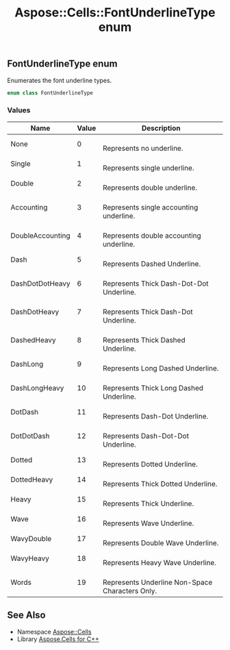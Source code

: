 ﻿---
title: Aspose::Cells::FontUnderlineType enum
linktitle: FontUnderlineType
second_title: Aspose.Cells for C++ API Reference
description: 'Aspose::Cells::FontUnderlineType enum. Enumerates the font underline types in C++.'
type: docs
weight: 20700
url: /cpp/aspose.cells/fontunderlinetype/
---
## FontUnderlineType enum


Enumerates the font underline types.

```cpp
enum class FontUnderlineType
```

### Values

| Name | Value | Description |
| --- | --- | --- |
| None | 0 | <br>Represents no underline. |
| Single | 1 | <br>Represents single underline. |
| Double | 2 | <br>Represents double underline. |
| Accounting | 3 | <br>Represents single accounting underline. |
| DoubleAccounting | 4 | <br>Represents double accounting underline. |
| Dash | 5 | <br>Represents Dashed Underline. |
| DashDotDotHeavy | 6 | <br>Represents Thick Dash-Dot-Dot Underline. |
| DashDotHeavy | 7 | <br>Represents Thick Dash-Dot Underline. |
| DashedHeavy | 8 | <br>Represents Thick Dashed Underline. |
| DashLong | 9 | <br>Represents Long Dashed Underline. |
| DashLongHeavy | 10 | <br>Represents Thick Long Dashed Underline. |
| DotDash | 11 | <br>Represents Dash-Dot Underline. |
| DotDotDash | 12 | <br>Represents Dash-Dot-Dot Underline. |
| Dotted | 13 | <br>Represents Dotted Underline. |
| DottedHeavy | 14 | <br>Represents Thick Dotted Underline. |
| Heavy | 15 | <br>Represents Thick Underline. |
| Wave | 16 | <br>Represents Wave Underline. |
| WavyDouble | 17 | <br>Represents Double Wave Underline. |
| WavyHeavy | 18 | <br>Represents Heavy Wave Underline. |
| Words | 19 | <br>Represents Underline Non-Space Characters Only. |

## See Also

* Namespace [Aspose::Cells](../)
* Library [Aspose.Cells for C++](../../)
